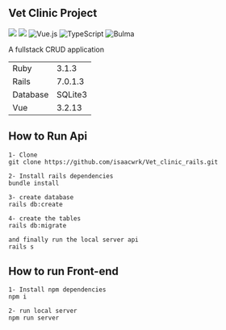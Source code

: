 ## Vet Clinic Project

![](https://img.shields.io/badge/Ruby_on_Rails-CC0000?style=for-the-badge&logo=ruby-on-rails&logoColor=white) ![](https://img.shields.io/badge/SQLite-07405E?style=for-the-badge&logo=sqlite&logoColor=white) ![Vue.js](https://img.shields.io/badge/vuejs-%2335495e.svg?style=for-the-badge&logo=vuedotjs&logoColor=%234FC08D) ![TypeScript](https://img.shields.io/badge/typescript-%23007ACC.svg?style=for-the-badge&logo=typescript&logoColor=white) ![Bulma](https://img.shields.io/badge/bulma-00D0B1?style=for-the-badge&logo=bulma&logoColor=white)
 
A fullstack  CRUD application
 
|||
|--|--|
|Ruby| 3.1.3 |
|Rails| 7.0.1.3  |
|Database| SQLite3  |
|Vue | 3.2.13 |



## **How to Run Api**
	
	1- Clone
    git clone https://github.com/isaacwrk/Vet_clinic_rails.git
	
	2- Install rails dependencies
	bundle install
	
	3- create database
	rails db:create

	4- create the tables
	rails db:migrate
	
	and finally run the local server api 
	rails s
	


## **How to run Front-end**
	
	
	1- Install npm dependencies
	npm i
	
	2- run local server
	npm run server


	




